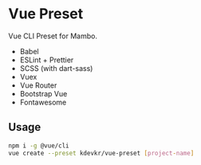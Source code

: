 # Vue Preset
Vue CLI Preset for Mambo.

- Babel
- ESLint + Prettier
- SCSS (with dart-sass)
- Vuex
- Vue Router
- Bootstrap Vue
- Fontawesome

## Usage
```sh
npm i -g @vue/cli
vue create --preset kdevkr/vue-preset [project-name]
```
